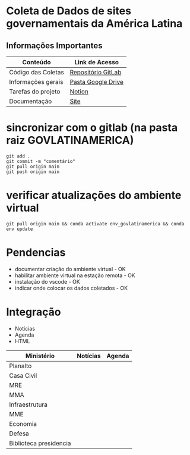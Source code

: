 # Coleta de Dados de sites governamentais da América Latina

## Informações Importantes

| Conteúdo           | Link de Acesso                                                                                     |
| ------------------ | -------------------------------------------------------------------------------------------------- |
| Código das Coletas | [Repositório GitLab](https://gitlab.com/unesp-labri/projeto/govlatinamerica)                       |
| Informações gerais | [Pasta Google Drive](https://drive.google.com/drive/u/1/folders/1_g01RcccLl2PpTupxQyCoXEJka30VXeG) |
| Tarefas do projeto | [Notion](https://www.notion.so/Projeto-GovLatinAmerica-9219a9b60ae24cb98a197f7bdab42209)           |
| Documentação       | [Site](https://apoio.labriunesp.org/docs/projetos/dados/gov-latin-america/intro/)                  |



# sincronizar com o gitlab (na pasta raiz GOVLATINAMERICA)

```
git add .
git commit -m "comentário"
git pull origin main
git push origin main
```

# verificar atualizações do ambiente virtual

```
git pull origin main && conda activate env_govlatinamerica && conda env update
```

# Pendencias

- documentar criação do ambiente virtual - OK
- habilitar ambiente virtual na estação remota - OK
- instalação do vscode - OK
- indicar onde colocar os dados coletados - OK

# Integração 

- Notícias
- Agenda
- HTML

|Ministério|Notícias|Agenda|
|----------|--------|------|
|Planalto  |        |      |
|Casa Civil| | |
|MRE| | |
|MMA| | |
|Infraestrutura| | |
|MME| | |
|Economia| | |
|Defesa| | |
|Biblioteca presidencia| | |
